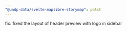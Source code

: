 ```yaml
---
"@undp-data/svelte-maplibre-storymap": patch
---
```


fix: fixed the layout of header preview with logo in sidebar
